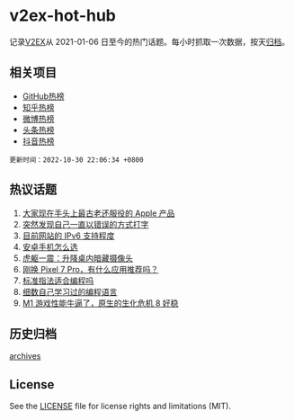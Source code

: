 # v2ex-hot-hub

 记录[V2EX](https://www.v2ex.com/)从 2021-01-06 日至今的热门话题。每小时抓取一次数据，按天[归档](archives)。
 
 ## 相关项目

- [GitHub热榜](https://github.com/snaildev/github-hot-hub)
- [知乎热榜](https://github.com/snaildev/zhihu-hot-hub)
- [微博热榜](https://github.com/snaildev/weibo-hot-hub)
- [头条热榜](https://github.com/snaildev/toutiao-hot-hub)
- [抖音热榜](https://github.com/snaildev/douyin-hot-hub)


 `更新时间：2022-10-30 22:06:34 +0800`

## 热议话题

1. [大家现在手头上最古老还服役的 Apple 产品](https://www.v2ex.com/t/891165)
1. [突然发现自己一直以错误的方式打字](https://www.v2ex.com/t/891131)
1. [目前网站的 IPv6 支持程度](https://www.v2ex.com/t/891068)
1. [安卓手机怎么选](https://www.v2ex.com/t/891114)
1. [虎躯一震：升降桌内暗藏摄像头](https://www.v2ex.com/t/891101)
1. [刚换 Pixel 7 Pro，有什么应用推荐吗？](https://www.v2ex.com/t/891065)
1. [标准指法适合编程吗](https://www.v2ex.com/t/891157)
1. [细数自己学习过的编程语言](https://www.v2ex.com/t/891197)
1. [M1 游戏性能牛逼了，原生的生化危机 8 好稳](https://www.v2ex.com/t/891152)

## 历史归档

[archives](archives)

## License

See the [LICENSE](LICENSE) file for license rights and limitations (MIT).
